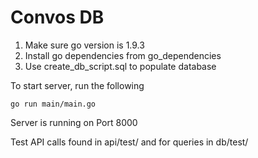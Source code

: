 # Convos DB

1. Make sure go version is 1.9.3
2. Install go dependencies from go_dependencies
3. Use create_db_script.sql to populate database


To start server, run the following

```
go run main/main.go
```

Server is running on Port 8000


Test API calls found in api/test/ and for queries in db/test/
